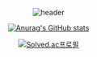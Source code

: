 <div align="center">
  
![header](https://capsule-render.vercel.app/api?type=venom&color=gradient&customColorList=0,2,2,5,30&height=300&section=header&text=Welcome%20to%20p-seonggeun%20!&fontSize=50&fontColor=000000&fontAlign=50)
  
[![Anurag's GitHub stats](https://github-readme-stats.vercel.app/api?username=p-seonggeun&theme=tokyonight)](https://github.com/anuraghazra/github-readme-stats)
  
<!-- ![Top Langs](https://github-readme-stats.vercel.app/api/top-langs/?username=p-seonggeun&layout=compact) -->

[![Solved.ac프로필](http://mazassumnida.wtf/api/v2/generate_badge?boj=hoitama)](https://solved.ac/hoitama)
</div>

<!--
**p-seonggeun/p-seonggeun** is a ✨ _special_ ✨ repository because its `README.md` (this file) appears on your GitHub profile.

Here are some ideas to get you started:

- 🔭 I’m currently working on ...
- 🌱 I’m currently learning ...
- 👯 I’m looking to collaborate on ...
- 🤔 I’m looking for help with ...
- 💬 Ask me about ...
- 📫 How to reach me: ...
- 😄 Pronouns: ...
- ⚡ Fun fact: ...
-->
